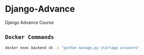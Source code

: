 # Django-Advance
Django Advance Course



## `Docker Commands`
```bash
docker exec backend sh -c "python manage.py startapp accounts"
```
